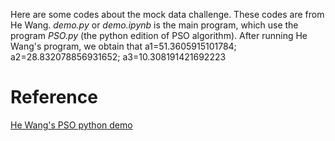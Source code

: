 Here are some codes about the mock data challenge. These codes are from He Wang. _demo.py_ or _demo.ipynb_ is the main program, which use the program _PSO.py_ (the python edition of PSO algorithm). After running He Wang's program, we obtain that a1=51.3605915101784; a2=28.832078856931652; a3=10.308191421692223

# Reference
[He Wang's PSO python demo](https://github.com/iphysresearch/PSO_python_demo)
